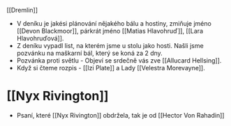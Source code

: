 [[Dremlin]]
- V deníku je jakési plánování nějakého bálu a hostiny, zmiňuje jméno [[Devon Blackmoor]], párkrát jméno [[Matias Hlavohruď]], [[Lara Hlavohruďová]].
- Z deníku vypadl list, na kterém jsme u stolu jako hosti. Našli jsme pozvánku na maškarní bál, který se koná za 2 dny.
- Pozvánka proti světlu - Objeví se srdečně vás zve [[Allucard Hellsing]].
- Když si čteme rozpis - [[Izi Plate]] a Lady [[Velestra Morevayne]].

# [[Nyx Rivington]]

- Psaní, které [[Nyx Rivington]] obdržela, tak je od [[Hector Von Rahadin]]